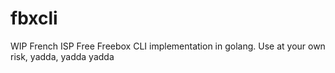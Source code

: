 # fbxcli

WIP French ISP Free Freebox CLI implementation in golang.
Use at your own risk, yadda, yadda yadda
